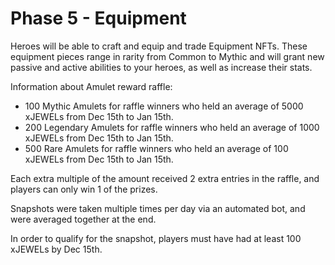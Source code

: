 # Phase 5 - Equipment

Heroes will be able to craft and equip and trade Equipment NFTs. These equipment pieces range in rarity from Common to Mythic and will grant new passive and active abilities to your heroes, as well as increase their stats.

Information about Amulet reward raffle:

* 100 Mythic Amulets for raffle winners who held an average of 5000 xJEWELs from Dec 15th to Jan 15th.
* 200 Legendary Amulets for raffle winners who held an average of 1000 xJEWELs from Dec 15th to Jan 15th.
* 500 Rare Amulets for raffle winners who held an average of 100 xJEWELs from Dec 15th to Jan 15th.

Each extra multiple of the amount received 2 extra entries in the raffle, and players can only win 1 of the prizes.

Snapshots were taken multiple times per day via an automated bot, and were averaged together at the end.

In order to qualify for the snapshot, players must have had at least 100 xJEWELs by Dec 15th.
